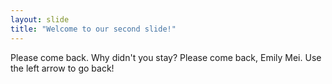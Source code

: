 ```yaml
---
layout: slide
title: "Welcome to our second slide!"
---
```

Please come back. Why didn't you stay? Please come back, Emily Mei.
Use the left arrow to go back!
